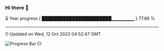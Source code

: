 ### Hi there 👋

⏳ Year progress { ███████████████████████▁▁▁▁▁▁▁ } 77.86 %

---

⏰ Updated on Wed, 12 Oct 2022 04:52:47 GMT

![Progress Bar CI](https://github.com/liununu/liununu/workflows/Progress%20Bar%20CI/badge.svg)
